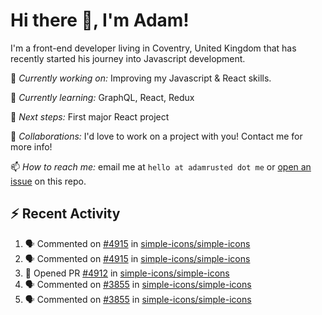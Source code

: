 # Hi there 👋, I'm Adam!

I'm a front-end developer living in Coventry, United Kingdom that has recently started his journey into Javascript development.

🔨 *Currently working on:* Improving my Javascript & React skills.

🌱 *Currently learning:* GraphQL, React, Redux

🎯 *Next steps:* First major React project

🤝 *Collaborations:* I'd love to work on a project with you! Contact me for more info!

📫 *How to reach me:* email me at `hello at adamrusted dot me` or [open an issue](https://github.com/adamrusted/adamrusted/issues/new) on this repo.

## :zap: Recent Activity
<!--START_SECTION:activity-->
1. 🗣 Commented on [#4915](https://github.com/simple-icons/simple-icons/issues/4915) in [simple-icons/simple-icons](https://github.com/simple-icons/simple-icons)
2. 🗣 Commented on [#4915](https://github.com/simple-icons/simple-icons/issues/4915) in [simple-icons/simple-icons](https://github.com/simple-icons/simple-icons)
3. 💪 Opened PR [#4912](https://github.com/simple-icons/simple-icons/pull/4912) in [simple-icons/simple-icons](https://github.com/simple-icons/simple-icons)
4. 🗣 Commented on [#3855](https://github.com/simple-icons/simple-icons/issues/3855) in [simple-icons/simple-icons](https://github.com/simple-icons/simple-icons)
5. 🗣 Commented on [#3855](https://github.com/simple-icons/simple-icons/issues/3855) in [simple-icons/simple-icons](https://github.com/simple-icons/simple-icons)
<!--END_SECTION:activity-->
